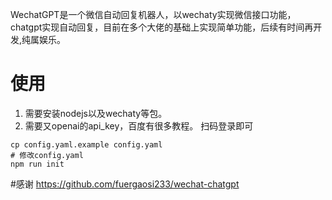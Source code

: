 WechatGPT是一个微信自动回复机器人，以wechaty实现微信接口功能，chatgpt实现自动回复，目前在多个大佬的基础上实现简单功能，后续有时间再开发,纯属娱乐。

# 使用
1. 需要安装nodejs以及wechaty等包。
2. 需要又openai的api_key，百度有很多教程。
扫码登录即可
```chell
cp config.yaml.example config.yaml
# 修改config.yaml
npm run init

```

#感谢
https://github.com/fuergaosi233/wechat-chatgpt